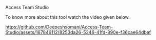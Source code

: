 Access Team Studio

<p>To know more about this tool watch the video given below.</p>




https://github.com/Deepeshsomani/Access-Team-Studio/assets/167846112/8253da26-5346-41fd-890e-f36cae64dbaf

